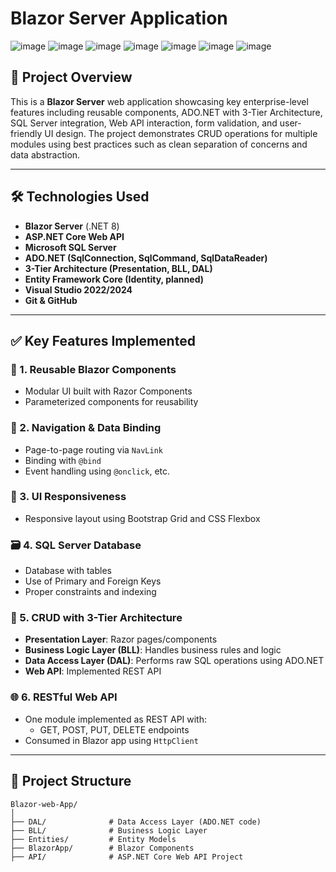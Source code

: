 # Blazor Server Application
![image](https://github.com/user-attachments/assets/a9004e43-d219-40b9-b97e-1a695d4fb247)
![image](https://github.com/user-attachments/assets/490f7c7f-5a10-4ed4-876a-cf717e20f93d)
![image](https://github.com/user-attachments/assets/2209a74f-d1a2-4f66-b4ee-384e0d490689)
![image](https://github.com/user-attachments/assets/2de62009-035a-4b08-ab6a-d56985501c01)
![image](https://github.com/user-attachments/assets/5ada7e72-7259-4b54-be0a-09932ad88e29)
![image](https://github.com/user-attachments/assets/3436696c-a9b9-44e6-b10f-17273f6128d7)
![image](https://github.com/user-attachments/assets/433413ef-d029-411c-849b-7fd872ce5b7f)







## 📌 Project Overview

This is a **Blazor Server** web application showcasing key enterprise-level features including reusable components, ADO.NET with 3-Tier Architecture, SQL Server integration, Web API interaction, form validation, and user-friendly UI design. The project demonstrates CRUD operations for multiple modules using best practices such as clean separation of concerns and data abstraction.

---

## 🛠️ Technologies Used

- **Blazor Server** (.NET 8)
- **ASP.NET Core Web API**
- **Microsoft SQL Server**
- **ADO.NET (SqlConnection, SqlCommand, SqlDataReader)**
- **3-Tier Architecture (Presentation, BLL, DAL)**
- **Entity Framework Core (Identity, planned)**
- **Visual Studio 2022/2024**
- **Git & GitHub**

---

## ✅ Key Features Implemented

### 📁 1. Reusable Blazor Components
- Modular UI built with Razor Components
- Parameterized components for reusability

### 🔗 2. Navigation & Data Binding
- Page-to-page routing via `NavLink`
- Binding with `@bind`
- Event handling using `@onclick`, etc.

### 🎨 3. UI Responsiveness
- Responsive layout using Bootstrap Grid and CSS Flexbox

### 🗃️ 4. SQL Server Database
- Database with tables
- Use of Primary and Foreign Keys
- Proper constraints and indexing

### 🔄 5. CRUD with 3-Tier Architecture
- **Presentation Layer**: Razor pages/components
- **Business Logic Layer (BLL)**: Handles business rules and logic
- **Data Access Layer (DAL)**: Performs raw SQL operations using ADO.NET
- **Web API**: Implemented REST API
  

### 🌐 6. RESTful Web API
- One module implemented as REST API with:
  - GET, POST, PUT, DELETE endpoints
- Consumed in Blazor app using `HttpClient`


---

## 📂 Project Structure

```plaintext
Blazor-web-App/
│
├── DAL/              # Data Access Layer (ADO.NET code)
├── BLL/              # Business Logic Layer
├── Entities/         # Entity Models
├── BlazorApp/        # Blazor Components
├── API/              # ASP.NET Core Web API Project

